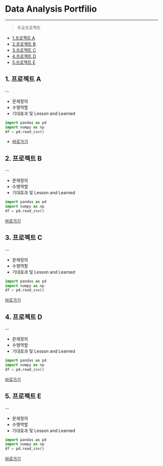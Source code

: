# Data Analysis Portfilio
---
> 주요프로젝트  

* [1.프로젝트 A](#1-프로젝트-a)  
* [2.프로젝트 B](#2-프로젝트-b)  
* [3.프로젝트 C](#3-프로젝트-c)  
* [4.프로젝트 D](#4-프로젝트-d)  
* [5.프로젝트 E](#5-프로젝트-e)  


## 1. 프로젝트 A
--
* 문제정의
* 수행역할
* 기대효과 및 Lesson and Learned
```python
import pandas as pd
import numpy as np
df = pd.read_csv()
```
* [바로가기](https://github.com/DAjihwanPark/portfolio/tree/main/test)
 
## 2. 프로젝트 B
--
* 문제정의
* 수행역할
* 기대효과 및 Lesson and Learned
```python
import pandas as pd
import numpy as np
df = pd.read_csv()
```
[바로가기](https://github.com/DAjihwanPark/portfolio/tree/main/test)

## 3. 프로젝트 C
--
* 문제정의
* 수행역할
* 기대효과 및 Lesson and Learned
```python
import pandas as pd
import numpy as np
df = pd.read_csv()
```
[바로가기](https://github.com/DAjihwanPark/portfolio/tree/main/test)

## 4. 프로젝트 D
--
* 문제정의
* 수행역할
* 기대효과 및 Lesson and Learned
```python
import pandas as pd
import numpy as np
df = pd.read_csv()
```
[바로가기](https://github.com/DAjihwanPark/portfolio/tree/main/test)

## 5. 프로젝트 E
--
* 문제정의
* 수행역할
* 기대효과 및 Lesson and Learned
```python
import pandas as pd
import numpy as np
df = pd.read_csv()
```
[바로가기](https://github.com/DAjihwanPark/portfolio/tree/main/test)


